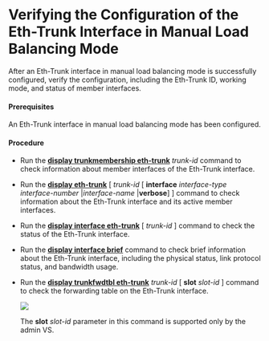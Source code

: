 Verifying the Configuration of the Eth-Trunk Interface in Manual Load Balancing Mode
====================================================================================

After an Eth-Trunk interface in manual load balancing mode is successfully configured, verify the configuration, including the Eth-Trunk ID, working mode, and status of member interfaces.

#### Prerequisites

An Eth-Trunk interface in manual load balancing mode has been configured.


#### Procedure

* Run the [**display trunkmembership eth-trunk**](cmdqueryname=display+trunkmembership+eth-trunk) *trunk-id* command to check information about member interfaces of the Eth-Trunk interface.
* Run the [**display eth-trunk**](cmdqueryname=display+eth-trunk) [ *trunk-id* [ **interface** *interface-type* *interface-number* |*interface-name* |**verbose**] ] command to check information about the Eth-Trunk interface and its active member interfaces.
* Run the [**display interface eth-trunk**](cmdqueryname=display+interface+eth-trunk) [ *trunk-id* ] command to check the status of the Eth-Trunk interface.
* Run the [**display interface brief**](cmdqueryname=display+interface+brief) command to check brief information about the Eth-Trunk interface, including the physical status, link protocol status, and bandwidth usage.
* Run the [**display trunkfwdtbl eth-trunk**](cmdqueryname=display+trunkfwdtbl+eth-trunk) *trunk-id* [ **slot** *slot-id* ] command to check the forwarding table on the Eth-Trunk interface.
  
  ![](../../../../public_sys-resources/note_3.0-en-us.png) 
  
  The **slot** *slot-id* parameter in this command is supported only by the admin VS.